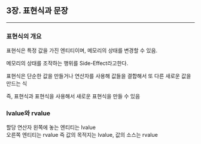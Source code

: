 ## 3장. 표현식과 문장 
--------------------

### 표현식의 개요 

표현식은 특정 값을 가진 엔티티이며, 메모리의 상태를 변경할 수 있음. 

메모리의 상태를 조작하는 행위를 Side-Effect라고한다.

표현식은 단순한 값을 만들거나 연산자를 사용해 값들을 결합해서 또 다른 새로운 값을 만드는 식

즉, 표현식과 표현식을 사용해서 새로운 표현식을 만들 수 있음 


### lvalue와 rvalue
할당 연산자 왼쪽에 놓는 엔티티는 lvalue<br>
오른쪽 엔티티는 rvalue 
즉 값의 목적지는 lvalue, 값의 소스는 rvalue
